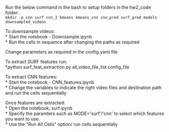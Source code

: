 Run the below command in the bash to setup folders in the hw2_code folder: <br>
    ` mkdir -p cnn surf cnn_2 kmeans kmeans_cnn cnn_pred surf_pred models downsampled_videos `
<br>

To downsample videos:<br>
    * Start the notebook - Downsample.ipynb <br>
    * Run the cells in sequence after changing the paths as required <br>
   
Change parameters as required in the config.yaml file <br>

To extract SURF features run: <br>
*python surf_feat_extraction.py all_video_file_list config_file
    
To extract CNN features: <br>
    * Start the notebook - CNN_features.ipynb <br>
    * Change the variables to indicate the right video files and destination path and run the cells sequentially <br>
    
Once features are extracted: <br>
    * Open the notebook, surf.ipynb <br>
    * Specify the paramters such as MODE='surf'/'cnn' to select which features you want to use. <br>
    * Use the "Run All Cells" option/ run cells sequentially

